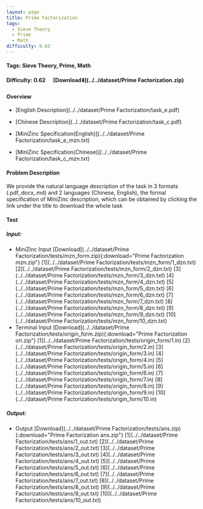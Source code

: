 ```yaml
---
layout: page
title: Prime Factorization
tags:
  - Sieve Theory
  - Prime
  - Math
difficulty: 0.62
---
```


#### Tags: Sieve Theory, Prime, Math
#### Difficulty: 0.62 &nbsp;&nbsp;&nbsp;&nbsp; [Download⬇️](../../dataset/Prime Factorization.zip)
#### Overview
- [English Description](../../dataset/Prime Factorization/task_e.pdf)
- [Chinese Description](../../dataset/Prime Factorization/task_c.pdf)
- [MiniZinc Specification(English)](../../dataset/Prime Factorization/task_e_mzn.txt)

- [MiniZinc Specification(Chinese)](../../dataset/Prime Factorization/task_c_mzn.txt)

#### Problem Description
We provide the natural language description of the task in 3 formats (.pdf,.docx,.md) and 2 languages (Chinese, English), the formal specification of MiniZinc description, which can be obtained by clicking the link under the title to download the whole task
#### Test
##### Input:
- MiniZinc Input [Download](../../dataset/Prime Factorization/tests/mzn_form.zip){:download="Prime Factorization mzn.zip"} [1](../../dataset/Prime Factorization/tests/mzn_form/1_dzn.txt) [2](../../dataset/Prime Factorization/tests/mzn_form/2_dzn.txt) [3](../../dataset/Prime Factorization/tests/mzn_form/3_dzn.txt) [4](../../dataset/Prime Factorization/tests/mzn_form/4_dzn.txt) [5](../../dataset/Prime Factorization/tests/mzn_form/5_dzn.txt) [6](../../dataset/Prime Factorization/tests/mzn_form/6_dzn.txt) [7](../../dataset/Prime Factorization/tests/mzn_form/7_dzn.txt) [8](../../dataset/Prime Factorization/tests/mzn_form/8_dzn.txt) [9](../../dataset/Prime Factorization/tests/mzn_form/9_dzn.txt) [10](../../dataset/Prime Factorization/tests/mzn_form/10_dzn.txt) 
- Terminal Input [Download](../../dataset/Prime Factorization/tests/origin_form.zip){:download="Prime Factorization ori.zip"} [1](../../dataset/Prime Factorization/tests/origin_form/1.in) [2](../../dataset/Prime Factorization/tests/origin_form/2.in) [3](../../dataset/Prime Factorization/tests/origin_form/3.in) [4](../../dataset/Prime Factorization/tests/origin_form/4.in) [5](../../dataset/Prime Factorization/tests/origin_form/5.in) [6](../../dataset/Prime Factorization/tests/origin_form/6.in) [7](../../dataset/Prime Factorization/tests/origin_form/7.in) [8](../../dataset/Prime Factorization/tests/origin_form/8.in) [9](../../dataset/Prime Factorization/tests/origin_form/9.in) [10](../../dataset/Prime Factorization/tests/origin_form/10.in) 

##### Output:
- Output [Download](../../dataset/Prime Factorization/tests/ans.zip){:download="Prime Factorization ans.zip"} [1](../../dataset/Prime Factorization/tests/ans/1_out.txt) [2](../../dataset/Prime Factorization/tests/ans/2_out.txt) [3](../../dataset/Prime Factorization/tests/ans/3_out.txt) [4](../../dataset/Prime Factorization/tests/ans/4_out.txt) [5](../../dataset/Prime Factorization/tests/ans/5_out.txt) [6](../../dataset/Prime Factorization/tests/ans/6_out.txt) [7](../../dataset/Prime Factorization/tests/ans/7_out.txt) [8](../../dataset/Prime Factorization/tests/ans/8_out.txt) [9](../../dataset/Prime Factorization/tests/ans/9_out.txt) [10](../../dataset/Prime Factorization/tests/ans/10_out.txt) 

